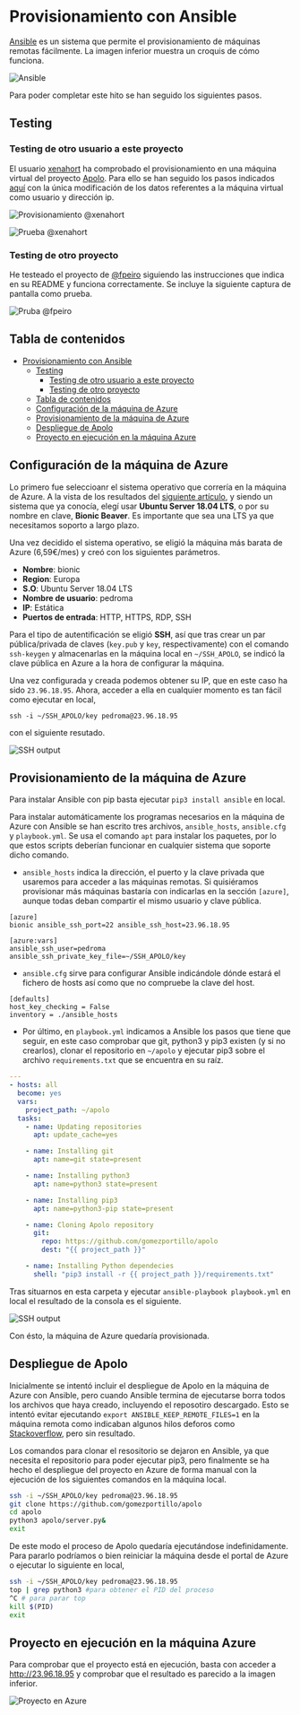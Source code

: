 # Provisionamiento con Ansible

[Ansible](https://www.ansible.com/) es un sistema que permite el provisionamiento de máquinas remotas fácilmente. La imagen inferior muestra un croquis de cómo funciona.

![Ansible](img/ansible.jpg)

Para poder completar este hito se han seguido los siguientes pasos.

## Testing

### Testing de otro usuario a este proyecto

El usuario [xenahort](https://github.com/xenahort) ha comprobado el provisionamiento en una máquina virtual del proyecto [Apolo](https://github.com/gomezportillo/apolo). Para ello se han seguido los pasos indicados [aquí](https://github.com/gomezportillo/apolo/blob/master/provision/README.md) con la única modificación de los datos referentes a la máquina virtual como usuario y dirección ip.

![Provisionamiento @xenahort](img/xenahort-prueba1.png)

![Prueba @xenahort](img/xenahort-prueba2.png)

### Testing de otro proyecto

He testeado el proyecto de [@fpeiro](https://github.com/fpeiro) siguiendo las instrucciones que indica en su README y funciona correctamente. Se incluye la siguiente captura de pantalla como prueba.

![Pruba @fpeiro](img/ansible-felipe.png)

## Tabla de contenidos

<!-- TOC depthFrom:1 depthTo:6 withLinks:1 updateOnSave:1 orderedList:0 -->

- [Provisionamiento con Ansible](#provisionamiento-con-ansible)
	- [Testing](#testing)
		- [Testing de otro usuario a este proyecto](#testing-de-otro-usuario-a-este-proyecto)
		- [Testing de otro proyecto](#testing-de-otro-proyecto)
	- [Tabla de contenidos](#tabla-de-contenidos)
	- [Configuración de la máquina de Azure](#configuracin-de-la-mquina-de-azure)
	- [Provisionamiento de la máquina de Azure](#provisionamiento-de-la-mquina-de-azure)
	- [Despliegue de Apolo](#despliegue-de-apolo)
	- [Proyecto en ejecución en la máquina Azure](#proyecto-en-ejecucin-en-la-mquina-azure)

<!-- /TOC -->

## Configuración de la máquina de Azure

Lo primero fue seleccioanr el sistema operativo que correría en la máquina de Azure. A la vista de los resultados del [siguiente artículo](https://www.premper.com/por-que-usamos-servidores-ubuntu), y siendo un sistema que ya conocía, elegí usar **Ubuntu Server 18.04 LTS**, o por su nombre en clave, **Bionic Beaver**. Es importante que sea una LTS ya que necesitamos soporto a largo plazo.

Una vez decidido el sistema operativo, se eligió la máquina más barata de Azure (6,59€/mes) y creó con los siguientes parámetros.

* **Nombre**: bionic
* **Region**: Europa
* **S.O**: Ubuntu Server 18.04 LTS
* **Nombre de usuario**: pedroma
* **IP**: Estática
* **Puertos de entrada**: HTTP, HTTPS, RDP, SSH

Para el tipo de autentificación se eligió **SSH**, así que tras crear un par pública/privada de claves (`key.pub` y `key`, respectivamente) con el comando `ssh-keygen` y almacenarlas en la máquina local en `~/SSH_APOLO`, se indicó la clave pública en Azure a la hora de configurar la máquina.

Una vez configurada y creada podemos obtener su IP, que en este caso ha sido `23.96.18.95`. Ahora, acceder a ella en cualquier momento es tan fácil como ejecutar en local,

```
ssh -i ~/SSH_APOLO/key pedroma@23.96.18.95
```

con el siguiente resutado.

![SSH output](img/ssh_output.jpg)

## Provisionamiento de la máquina de Azure

Para instalar Ansible con pip basta ejecutar `pip3 install ansible` en local.

Para instalar automáticamente los programas necesarios en la máquina de Azure con Ansible se han escrito tres archivos, `ansible_hosts`, `ansible.cfg` y `playbook.yml`. Se usa el comando `apt` para instalar los paquetes, por lo que estos scripts deberían funcionar en cualquier sistema que soporte dicho comando.

* `ansible_hosts` indica la dirección, el puerto y la clave privada que usaremos para acceder a las máquinas remotas. Si quisiéramos provisionar más máquinas bastaría con indicarlas en la sección `[azure]`, aunque todas deban compartir el mismo usuario y clave pública.

```
[azure]
bionic ansible_ssh_port=22 ansible_ssh_host=23.96.18.95

[azure:vars]
ansible_ssh_user=pedroma
ansible_ssh_private_key_file=~/SSH_APOLO/key
```

* `ansible.cfg` sirve para configurar Ansible indicándole dónde estará el fichero de hosts así como que no compruebe la clave del host.

```
[defaults]
host_key_checking = False
inventory = ./ansible_hosts
```

* Por último, en `playbook.yml` indicamos a Ansible los pasos que tiene que seguir, en este caso comprobar que git, python3 y pip3 existen (y si no crearlos), clonar el repositorio en `~/apolo` y ejecutar pip3 sobre el archivo `requirements.txt` que se encuentra en su raíz.

```yml
---
- hosts: all
  become: yes
  vars:
    project_path: ~/apolo
  tasks:
    - name: Updating repositories
      apt: update_cache=yes

    - name: Installing git
      apt: name=git state=present

    - name: Installing python3
      apt: name=python3 state=present

    - name: Installing pip3
      apt: name=python3-pip state=present

    - name: Cloning Apolo repository
      git:
        repo: https://github.com/gomezportillo/apolo
        dest: "{{ project_path }}"

    - name: Installing Python dependecies
      shell: "pip3 install -r {{ project_path }}/requirements.txt"
```

Tras situarnos en esta carpeta y ejecutar `ansible-playbook playbook.yml` en local el resultado de la consola es el siguiente.

![SSH output](img/ansible_output.jpg)

Con ésto, la máquina de Azure quedaría provisionada.

## Despliegue de Apolo

Inicialmente se intentó incluir el despliegue de Apolo en la máquina de Azure con Ansible, pero cuando Ansible termina de ejecutarse borra todos los archivos que haya creado, incluyendo el reposotiro descargado. Esto se intentó evitar ejecutando `export ANSIBLE_KEEP_REMOTE_FILES=1` en la máquina remota como indicaban algunos hilos deforos como [Stackoverflow](https://stackoverflow.com/questions/30060164/save-temporary-ansible-shell-scripts-instead-of-deleting), pero sin resultado.

Los comandos para clonar el resositorio se dejaron en Ansible, ya que necesita el repositorio para poder  ejecutar pip3, pero finalmente se ha hecho el despliegue del proyecto en Azure de forma manual con la ejecución de los siguientes comandos en la máquina local.

```bash
ssh -i ~/SSH_APOLO/key pedroma@23.96.18.95
git clone https://github.com/gomezportillo/apolo
cd apolo
python3 apolo/server.py&
exit
```

De este modo el proceso de Apolo quedaría ejecutándose indefinidamente. Para pararlo podríamos o bien reiniciar la máquina desde el portal de Azure o ejecutar lo siguiente en local,

```bash
ssh -i ~/SSH_APOLO/key pedroma@23.96.18.95
top | grep python3 #para obtener el PID del proceso
^C # para parar top
kill $(PID)
exit
```

## Proyecto en ejecución en la máquina Azure

Para comprobar que el proyecto está en ejecución, basta con acceder a http://23.96.18.95 y comprobar que el resultado es parecido a la imagen inferior.

![Proyecto en Azure](img/project_on_azure.jpg)
